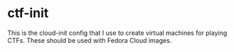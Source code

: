 # ctf-init

This is the cloud-init config that I use to create virtual machines for playing CTFs.
These should be used with Fedora Cloud images.
